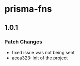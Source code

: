 # prisma-fns

## 1.0.1

### Patch Changes

- fixed issue was not being sent
- aeea323: Init of the project
